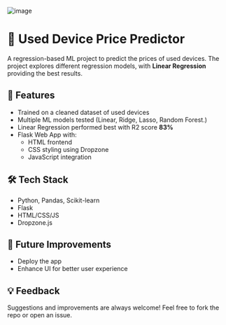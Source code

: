 ![image](https://github.com/user-attachments/assets/6584e5b8-7e69-44f4-ac50-2a890d54a413)

# 📱 Used Device Price Predictor

A regression-based ML project to predict the prices of used devices. The project explores different regression models, with **Linear Regression** providing the best results.

## 🚀 Features
- Trained on a cleaned dataset of used devices
- Multiple ML models tested (Linear, Ridge, Lasso, Random Forest.)
- Linear Regression performed best with R2 score **83%**
- Flask Web App with:
  - HTML frontend
  - CSS styling using Dropzone
  - JavaScript integration

## 🛠 Tech Stack
- Python, Pandas, Scikit-learn
- Flask
- HTML/CSS/JS
- Dropzone.js

## 📌 Future Improvements
- Deploy the app 
- Enhance UI for better user experience


## 💡 Feedback
Suggestions and improvements are always welcome! Feel free to fork the repo or open an issue.


